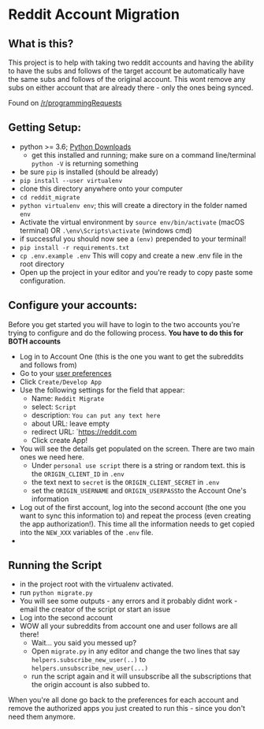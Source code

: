 # Reddit Account Migration

## What is this?
This project is to help with taking two reddit accounts and having the ability to have the subs and follows of the target account be automatically have the same subs and follows of the original account. This wont remove any subs on either account that are already there - only the ones being synced.

Found on [/r/programmingRequests](https://www.reddit.com/r/programmingrequests/comments/aj8tst/request_something_to_transfer_reddit/)


## Getting Setup:
- python >= 3.6; [Python Downloads](https://www.python.org/downloads/)
  - get this installed and running; make sure on a command line/terminal `python -V` is returning something
- be sure `pip` is installed (should be already)
- `pip install --user virtualenv`
- clone this directory anywhere onto your computer
- `cd reddit_migrate`
- `python virtualenv env`; this will create a directory in the folder named `env`
- Activate the virtual environment by `source env/bin/activate` (macOS terminal) OR `.\env\Scripts\activate` (windows cmd)
- if successful you should now see a `(env)` prepended to your terminal!
- `pip install -r requirements.txt`
- `cp .env.example .env` This will copy and create a new .env file in the root directory
- Open up the project in your editor and you're ready to copy paste some configuration.

## Configure your accounts:
Before you get started you will have to login to the two accounts you're trying to configure and do the following process. **You have to do this for BOTH accounts**

- Log in to Account One (this is the one you want to get the subreddits and follows from)
- Go to your [user preferences](https://www.reddit.com/prefs/apps)
- Click `Create/Develop App`
- Use the following settings for the field that appear:
    - Name: `Reddit Migrate`
    - select: `Script`
    - description: `You can put any text here`
    - about URL: leave empty
    - redirect URL: `https://reddit.com
    - Click create App!
- You will see the details get populated on the screen. There are two main ones we need here.
    - Under `personal use script` there is a string or random text. this is the `ORIGIN_CLIENT_ID` in `.env`
    - the text next to `secret` is the `ORIGIN_CLIENT_SECRET` in `.env`
    - set the `ORIGIN_USERNAME` and `ORIGIN_USERPASS`to the Account One's information
- Log out of the first account, log into the second account (the one you want to sync this information to) and repeat the process (even creating the app authorization!). This time all the information needs to get copied into the `NEW_XXX` variables of the `.env` file.
-
## Running the Script
- in the project root with the virtualenv activated.
- run `python migrate.py`
- You will see some outputs - any errors and it probably didnt work - email the creator of the script or start an issue
- Log into the second account
- WOW all your subreddits from account one and user follows are all there!
    - Wait... you said you messed up?
    - Open `migrate.py` in any editor and change the two lines that say `helpers.subscribe_new_user(..)` to `helpers.unsubscribe_new_user(...)`
    - run the script again and it will unsubscribe all the subscriptions that the origin account is also subbed to.

When you're all done go back to the preferences for each account and remove the authorized apps you just created to run this - since you don't need them anymore.
